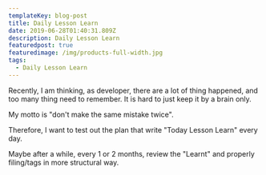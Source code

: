 ```yaml
---
templateKey: blog-post
title: Daily Lesson Learn
date: 2019-06-28T01:40:31.809Z
description: Daily Lesson Learn
featuredpost: true
featuredimage: /img/products-full-width.jpg
tags:
  - Daily Lesson Learn
---
```

Recently, I am thinking, as developer, there are a lot of thing happened, and too many thing need to  remember. It is hard to just keep it by a brain only.

My motto is "don't make the same mistake twice". 

Therefore, I want to test out the plan that write "Today Lesson Learn" every day. 

Maybe after a while, every 1 or 2 months, review the "Learnt" and properly filing/tags in more structural way.
